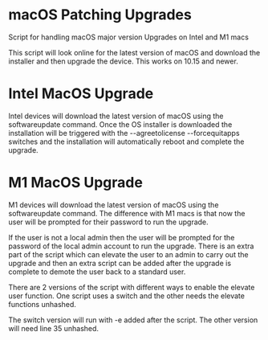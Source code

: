 # macOS Patching Upgrades

Script for handling macOS major version Upgrades on Intel and M1 macs

This script will look online for the latest version of macOS and download the installer and then upgrade the device. This works on 10.15 and newer.

# Intel MacOS Upgrade

Intel devices will download the latest version of macOS using the softwareupdate command. Once the OS installer is downloaded the installation will be triggered with the --agreetolicense --forcequitapps switches and the installation will automatically reboot and complete the upgrade.

# M1 MacOS Upgrade

M1 devices will download the latest version of macOS using the softwareupdate command. The difference with M1 macs is that now the user will be prompted for their password to run the upgrade. 

If the user is not a local admin then the user will be prompted for the password of the local admin account to run the upgrade. 
There is an extra part of the script which can elevate the user to an admin to carry out the upgrade and then an extra script can be added after the upgrade is complete to demote the user back to a standard user.

There are 2 versions of the script with different ways to enable the elevate user function. One script uses a switch and the other needs the elevate functions unhashed.

The switch version will run with -e added after the script.
The other version will need line 35 unhashed.
